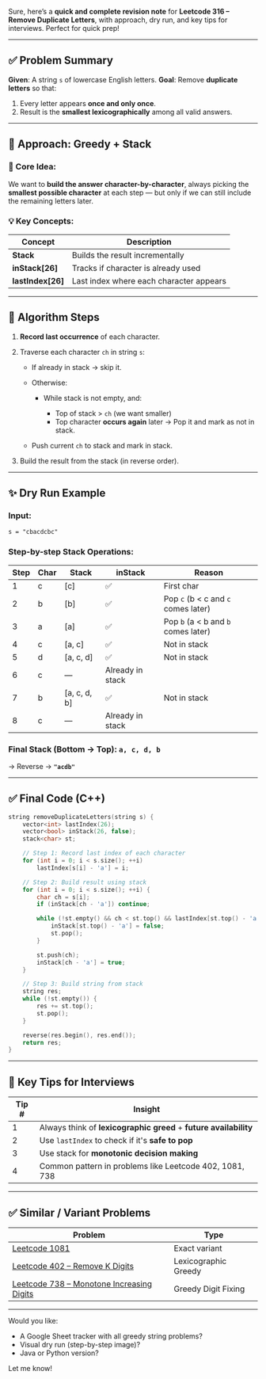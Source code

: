 Sure, here’s a **quick and complete revision note** for **Leetcode 316 – Remove Duplicate Letters**, with approach, dry run, and key tips for interviews. Perfect for quick prep!

---

## ✅ Problem Summary

**Given**: A string `s` of lowercase English letters.
**Goal**: Remove **duplicate letters** so that:

1. Every letter appears **once and only once**.
2. Result is the **smallest lexicographically** among all valid answers.

---

## 🔑 Approach: Greedy + Stack

### 🧠 Core Idea:

We want to **build the answer character-by-character**, always picking the **smallest possible character** at each step — but only if we can still include the remaining letters later.

### 💡 Key Concepts:

| Concept            | Description                             |
| ------------------ | --------------------------------------- |
| **Stack**          | Builds the result incrementally         |
| **inStack\[26]**   | Tracks if character is already used     |
| **lastIndex\[26]** | Last index where each character appears |

---

## 🔨 Algorithm Steps

1. **Record last occurrence** of each character.
2. Traverse each character `ch` in string `s`:

   * If already in stack → skip it.
   * Otherwise:

     * While stack is not empty, and:

       * Top of stack > `ch` (we want smaller)
       * Top character **occurs again** later
         → Pop it and mark as not in stack.
   * Push current `ch` to stack and mark in stack.
3. Build the result from the stack (in reverse order).

---

## ✨ Dry Run Example

### Input:

```text
s = "cbacdcbc"
```

### Step-by-step Stack Operations:

| Step | Char | Stack         | inStack          | Reason                              |
| ---- | ---- | ------------- | ---------------- | ----------------------------------- |
| 1    | c    | \[c]          | ✅                | First char                          |
| 2    | b    | \[b]          | ✅                | Pop `c` (b < c and `c` comes later) |
| 3    | a    | \[a]          | ✅                | Pop `b` (a < b and `b` comes later) |
| 4    | c    | \[a, c]       | ✅                | Not in stack                        |
| 5    | d    | \[a, c, d]    | ✅                | Not in stack                        |
| 6    | c    | —             | Already in stack |                                     |
| 7    | b    | \[a, c, d, b] | ✅                | Not in stack                        |
| 8    | c    | —             | Already in stack |                                     |

### Final Stack (Bottom → Top): `a, c, d, b`

→ Reverse → **`"acdb"`**

---

## ✅ Final Code (C++)

```cpp
string removeDuplicateLetters(string s) {
    vector<int> lastIndex(26);
    vector<bool> inStack(26, false);
    stack<char> st;

    // Step 1: Record last index of each character
    for (int i = 0; i < s.size(); ++i)
        lastIndex[s[i] - 'a'] = i;

    // Step 2: Build result using stack
    for (int i = 0; i < s.size(); ++i) {
        char ch = s[i];
        if (inStack[ch - 'a']) continue;

        while (!st.empty() && ch < st.top() && lastIndex[st.top() - 'a'] > i) {
            inStack[st.top() - 'a'] = false;
            st.pop();
        }

        st.push(ch);
        inStack[ch - 'a'] = true;
    }

    // Step 3: Build string from stack
    string res;
    while (!st.empty()) {
        res += st.top();
        st.pop();
    }

    reverse(res.begin(), res.end());
    return res;
}
```

---

## 📌 Key Tips for Interviews

| Tip # | Insight                                                           |
| ----- | ----------------------------------------------------------------- |
| 1     | Always think of **lexicographic greed** + **future availability** |
| 2     | Use `lastIndex` to check if it's **safe to pop**                  |
| 3     | Use stack for **monotonic decision making**                       |
| 4     | Common pattern in problems like Leetcode 402, 1081, 738           |

---

## ✅ Similar / Variant Problems

| Problem                                                                                                | Type                 |
| ------------------------------------------------------------------------------------------------------ | -------------------- |
| [Leetcode 1081](https://leetcode.com/problems/smallest-subsequence-of-distinct-characters/)            | Exact variant        |
| [Leetcode 402 – Remove K Digits](https://leetcode.com/problems/remove-k-digits/)                       | Lexicographic Greedy |
| [Leetcode 738 – Monotone Increasing Digits](https://leetcode.com/problems/monotone-increasing-digits/) | Greedy Digit Fixing  |

---

Would you like:

* A Google Sheet tracker with all greedy string problems?
* Visual dry run (step-by-step image)?
* Java or Python version?

Let me know!
